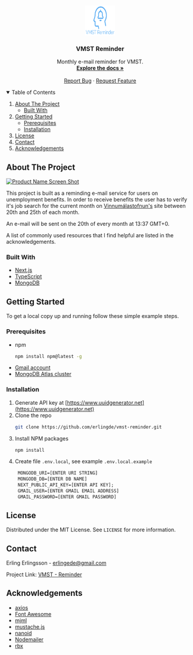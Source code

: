 <!-- PROJECT LOGO -->
<p align="center">
  <a href="https://github.com/othneildrew/Best-README-Template">
    <img src="assets/img/Logo.png" alt="Logo" width="80" height="80">
  </a>

  <h3 align="center">VMST Reminder</h3>

  <p align="center">
    Monthly e-mail reminder for VMST.
    <br />
    <a href="https://github.com/othneildrew/Best-README-Template"><strong>Explore the docs »</strong></a>
    <br />
    <br />
    <a href="https://github.com/erlingde/vmst-reminder">Report Bug</a>
    ·
    <a href="https://github.com/erlingde/vmst-reminder">Request Feature</a>
  </p>
</p>

<!-- TABLE OF CONTENTS -->
<details open="open">
  <summary>Table of Contents</summary>
  <ol>
    <li>
      <a href="#about-the-project">About The Project</a>
      <ul>
        <li><a href="#built-with">Built With</a></li>
      </ul>
    </li>
    <li>
      <a href="#getting-started">Getting Started</a>
      <ul>
        <li><a href="#prerequisites">Prerequisites</a></li>
        <li><a href="#installation">Installation</a></li>
      </ul>
    </li>
    <li><a href="#license">License</a></li>
    <li><a href="#contact">Contact</a></li>
    <li><a href="#acknowledgements">Acknowledgements</a></li>
  </ol>
</details>

<!-- ABOUT THE PROJECT -->

## About The Project

[![Product Name Screen Shot][product-screenshot]](https://example.com)

This project is built as a reminding e-mail service for users on unemployment benefits. In order to receive benefits the user has to verify it's job search for the current month on [Vinnumálastofnun's](https://vinnumalastofnun.is) site between 20th and 25th of each month.

An e-mail will be sent on the 20th of every month at 13:37 GMT+0.

A list of commonly used resources that I find helpful are listed in the acknowledgements.

### Built With

- [Next.js](https://nextjs.org)
- [TypeScript](https://www.typescriptlang.org)
- [MongoDB](https://www.mongodb.com)

<!-- GETTING STARTED -->

## Getting Started

To get a local copy up and running follow these simple example steps.

### Prerequisites

- npm
  ```sh
  npm install npm@latest -g
  ```
- [Gmail account](https://mail.google.com/)
- [MongoDB Atlas cluster](https://www.mongodb.com)

### Installation

1. Generate API key at [https://www.uuidgenerator.net](https://www.uuidgenerator.net)
2. Clone the repo
   ```sh
   git clone https://github.com/erlingde/vmst-reminder.git
   ```
3. Install NPM packages
   ```sh
   npm install
   ```
4. Create file `.env.local`, see example `.env.local.example`
   ```JS
    MONGODB_URI=[ENTER URI STRING]
    MONGODB_DB=[ENTER DB NAME]
    NEXT_PUBLIC_API_KEY=[ENTER API KEY];
    GMAIL_USER=[ENTER GMAIL EMAIL ADDRESS]
    GMAIL_PASSWORD=[ENTER GMAIL PASSWORD]
   ```

<!-- LICENSE -->

## License

Distributed under the MIT License. See `LICENSE` for more information.

<!-- CONTACT -->

## Contact

Erling Erlingsson - erlingede@gmail.com

Project Link: [VMST - Reminder](https://github.com/erlingde/vmst-reminder)

<!-- ACKNOWLEDGEMENTS -->

## Acknowledgements

- [axios](https://github.com/axios/axios)
- [Font Awesome](https://fontawesome.com)
- [mjml](https://mjml.io)
- [mustache.js](https://github.com/janl/mustache.js)
- [nanoid](https://github.com/ai/nanoid)
- [Nodemailer](https://nodemailer.com/about)
- [rbx](https://dfee.github.io/rbx)

<!-- MARKDOWN LINKS & IMAGES -->
<!-- https://www.markdownguide.org/basic-syntax/#reference-style-links -->

[contributors-shield]: https://img.shields.io/github/contributors/othneildrew/Best-README-Template.svg?style=for-the-badge
[contributors-url]: https://github.com/othneildrew/Best-README-Template/graphs/contributors
[forks-shield]: https://img.shields.io/github/forks/othneildrew/Best-README-Template.svg?style=for-the-badge
[forks-url]: https://github.com/othneildrew/Best-README-Template/network/members
[stars-shield]: https://img.shields.io/github/stars/othneildrew/Best-README-Template.svg?style=for-the-badge
[stars-url]: https://github.com/othneildrew/Best-README-Template/stargazers
[issues-shield]: https://img.shields.io/github/issues/othneildrew/Best-README-Template.svg?style=for-the-badge
[issues-url]: https://github.com/othneildrew/Best-README-Template/issues
[license-shield]: https://img.shields.io/github/license/othneildrew/Best-README-Template.svg?style=for-the-badge
[license-url]: https://github.com/othneildrew/Best-README-Template/blob/master/LICENSE.txt
[linkedin-shield]: https://img.shields.io/badge/-LinkedIn-black.svg?style=for-the-badge&logo=linkedin&colorB=555
[linkedin-url]: https://linkedin.com/in/othneildrew
[product-screenshot]: images/screenshot.png
